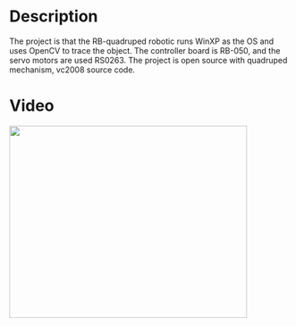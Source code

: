 # Description #

The project is that the RB-quadruped robotic runs WinXP as the OS and uses OpenCV to trace the object. The controller board is RB-050, and the servo motors are used RS0263. The project is open source with quadruped mechanism, vc2008 source code.

# Video #

<a href='http://www.youtube.com/watch?feature=player_embedded&v=fNBcFXLobuk' target='_blank'><img src='http://img.youtube.com/vi/fNBcFXLobuk/0.jpg' width='425' height=344 /></a>